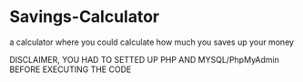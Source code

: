 # Savings-Calculator
a calculator where you could calculate how much you saves up your money

DISCLAIMER, YOU HAD TO SETTED UP PHP AND MYSQL/PhpMyAdmin BEFORE EXECUTING THE CODE
